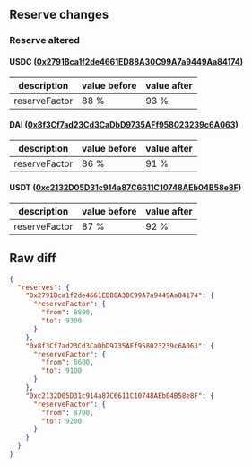 ## Reserve changes

### Reserve altered

#### USDC ([0x2791Bca1f2de4661ED88A30C99A7a9449Aa84174](https://polygonscan.com/address/0x2791Bca1f2de4661ED88A30C99A7a9449Aa84174))

| description | value before | value after |
| --- | --- | --- |
| reserveFactor | 88 % | 93 % |


#### DAI ([0x8f3Cf7ad23Cd3CaDbD9735AFf958023239c6A063](https://polygonscan.com/address/0x8f3Cf7ad23Cd3CaDbD9735AFf958023239c6A063))

| description | value before | value after |
| --- | --- | --- |
| reserveFactor | 86 % | 91 % |


#### USDT ([0xc2132D05D31c914a87C6611C10748AEb04B58e8F](https://polygonscan.com/address/0xc2132D05D31c914a87C6611C10748AEb04B58e8F))

| description | value before | value after |
| --- | --- | --- |
| reserveFactor | 87 % | 92 % |


## Raw diff

```json
{
  "reserves": {
    "0x2791Bca1f2de4661ED88A30C99A7a9449Aa84174": {
      "reserveFactor": {
        "from": 8800,
        "to": 9300
      }
    },
    "0x8f3Cf7ad23Cd3CaDbD9735AFf958023239c6A063": {
      "reserveFactor": {
        "from": 8600,
        "to": 9100
      }
    },
    "0xc2132D05D31c914a87C6611C10748AEb04B58e8F": {
      "reserveFactor": {
        "from": 8700,
        "to": 9200
      }
    }
  }
}
```